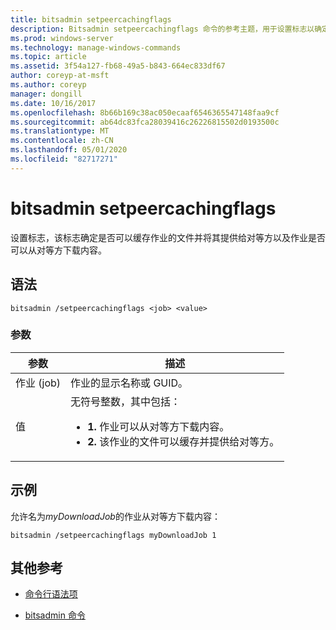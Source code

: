 ```yaml
---
title: bitsadmin setpeercachingflags
description: Bitsadmin setpeercachingflags 命令的参考主题，用于设置标志以确定是否可以缓存作业的文件并将其提供给对等方以及作业是否可以从对等方下载内容。
ms.prod: windows-server
ms.technology: manage-windows-commands
ms.topic: article
ms.assetid: 3f54a127-fb68-49a5-b843-664ec833df67
author: coreyp-at-msft
ms.author: coreyp
manager: dongill
ms.date: 10/16/2017
ms.openlocfilehash: 8b66b169c38ac050ecaaf6546365547148faa9cf
ms.sourcegitcommit: ab64dc83fca28039416c26226815502d0193500c
ms.translationtype: MT
ms.contentlocale: zh-CN
ms.lasthandoff: 05/01/2020
ms.locfileid: "82717271"
---
```

# <a name="bitsadmin-setpeercachingflags"></a>bitsadmin setpeercachingflags

设置标志，该标志确定是否可以缓存作业的文件并将其提供给对等方以及作业是否可以从对等方下载内容。

## <a name="syntax"></a>语法

```
bitsadmin /setpeercachingflags <job> <value>
```

### <a name="parameters"></a>参数

| 参数 | 描述 |
| --------- | ----------- |
| 作业 (job) | 作业的显示名称或 GUID。 |
| 值 | 无符号整数，其中包括：<ul><li>**1.** 作业可以从对等方下载内容。</li><li>**2.** 该作业的文件可以缓存并提供给对等方。</li></ul> |

## <a name="examples"></a>示例

允许名为*myDownloadJob*的作业从对等方下载内容：

```
bitsadmin /setpeercachingflags myDownloadJob 1
```

## <a name="additional-references"></a>其他参考

- [命令行语法项](command-line-syntax-key.md)

- [bitsadmin 命令](bitsadmin.md)

